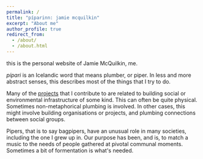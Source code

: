 ```yaml
---
permalink: /
title: "píparinn: jamie mcquilkin"
excerpt: "About me"
author_profile: true
redirect_from: 
  - /about/
  - /about.html
---
```


this is the personal website of Jamie McQuilkin, me. 

_pípari_ is an Icelandic word that means plumber, or piper. In less and more abstract senses, this describes most of the things that I try to do.

Many of the [projects](https://pipari.github.io/projects.html) that I contribute to are related to building social or environmental infrastructure of some kind. This can often be quite physical. Sometimes non-metaphorical plumbing is involved. In other cases, this might involve building organisations or projects, and plumbing connections between social groups.

Pipers, that is to say bagpipers, have an unusual role in many societies, including the one I grew up in. Our purpose has been, and is, to match a music to the needs of people gathered at pivotal communal moments. Sometimes a bit of formentation is what's needed.